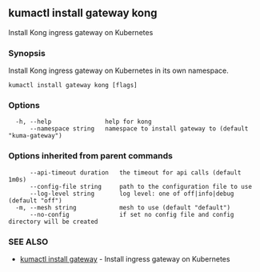 ## kumactl install gateway kong

Install Kong ingress gateway on Kubernetes

### Synopsis

Install Kong ingress gateway on Kubernetes in its own namespace.

```
kumactl install gateway kong [flags]
```

### Options

```
  -h, --help               help for kong
      --namespace string   namespace to install gateway to (default "kuma-gateway")
```

### Options inherited from parent commands

```
      --api-timeout duration   the timeout for api calls (default 1m0s)
      --config-file string     path to the configuration file to use
      --log-level string       log level: one of off|info|debug (default "off")
  -m, --mesh string            mesh to use (default "default")
      --no-config              if set no config file and config directory will be created
```

### SEE ALSO

* [kumactl install gateway](kumactl_install_gateway.md)	 - Install ingress gateway on Kubernetes

